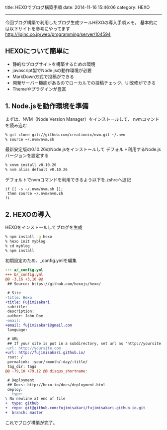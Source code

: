 title: HEXOでブログ構築手順
date: 2014-11-16 15:46:06
category: HEXO

---

今回ブログ構築で利用したブログ生成ツールHEXOの導入手順メモ。
基本的には以下サイトを参考にやってます
http://liginc.co.jp/web/programming/server/104594


## HEXOについて簡単に
- 静的なブログサイトを構築するための環境
- javascript製でNode.jsの動作環境が必要
- MarkDown方式で投稿ができる
- 開発サーバー機能があるのでローカルでの投稿チェック、UI改修ができる
- Themeやプラグインが豊富


## 1. Node.jsを動作環境を準備

まずは、NVM（Node Version Manager）をインストールして、
nvmコマンドを読み込む
``` bash
% git clone git://github.com/creationix/nvm.git ~/.nvm
% source ~/.nvm/nvm.sh
```

最新安定版の0.10.26のNode.jsをインストールして
デフォルト利用するNode.jsバージョンを設定する
```bash
% xnvm install v0.10.26
% nvm alias default v0.10.26
```

デフォルトでnvmコマンドを利用できるよう以下を.zshrcへ追記
```
if [[ -s ~/.nvm/nvm.sh ]];
 then source ~/.nvm/nvm.sh
fi

```
## 2. HEXOの導入

HEXOをインストールしてブログを生成
```bash
% npm install -g hexo
% hexo init myblog
% cd myblog
% npm install
```

初期設定のため、_config.ymlを編集
```diff
--- a/_config.yml
+++ b/_config.yml
@@ -3,16 +3,16 @@
 ## Source: https://github.com/hexojs/hexo/

 # Site
-title: Hexo
+title: Fujimisakari
 subtitle:
 description:
 author: John Doe
-email:
+email: fujimisakari@gmail.com
 language:

 # URL
 ## If your site is put in a subdirectory, set url as 'http://yoursite.com/child' and root as '/child/'
-url: http://yoursite.com
+url: http://fujimisakari.github.io/
 root: /
 permalink: :year/:month/:day/:title/
 tag_dir: tags
@@ -79,10 +79,12 @@ disqus_shortname:

 # Deployment
 ## Docs: http://hexo.io/docs/deployment.html
 deploy:
-  type:
\ No newline at end of file
+  type: github
+  repo: git@github.com:fujimisakari/fujimisakari.github.io.git
+  branch: master
```

これでブログ構築が完了。
